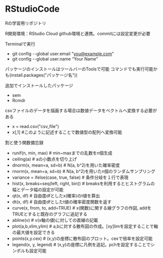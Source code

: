 # RStudioCode
Rの学習用リポジトリ

R開発環境：RStudio Cloud
github環境と連携。commitには設定変更が必要

Terminalで実行
- git config --global user.email "you@example.com"
- git config --global user.name “Your Name”

パッケージのインストールはツールバーのToolsで可能
コマンドでも実行可能かも(install.packages("パッケージ名"))

追加でインストールしたパッケージ
- sem
- Rcmdr

csvファイルのデータを描画する場合は数値データをベクトルへ変換する必要がある
- x = read.csv("csv_file")
- x[,1] #このように記述することで数値型の配列へ変換可能

割と使う関数備忘録
- runif(n, min, max) # min~maxまでの乱数をn個生成
- ceiling(a) # aの小数点を切り上げ
- dnorm(x, mean=a, sd=b) # N(a, b^2)を用いた確率密度
- rnorm(x, mean=a, sd=b) # N(a, b^2)を用いたn個のランダムサンプリング
- variance = ifelse(case, true, false) # 条件分岐を１行で表現
- hist(x, breaks=seq(left, right, bin)) # breaksを利用するとヒストグラムの幅とデータ幅の設定が可能
- qt(x, df) # 自由度dfとしたx(確率)のt値を算出
- dt(x, df) # 自由度dfとしたt値の確率密度関数を返す
- curve(x, from, to, add=TRUE) # x(関数)に関する線グラフの作図, addをTRUEとすると既存のグラフに追記する
- abline(v) # v(x軸の値)に対しての直線の記載
- plot(a,b,xlim,ylim) # a,bに対する散布図の作成。[xy]limを設定することで軸の最大値を設定できる
- points(x,y.cex) # (x,y)の座標に散布図のプロット。cexで倍率を設定可能
- legend(x, y, legend) # (x,y)の座標に凡例を追記。pchを設定することでシンボルも設定可能
